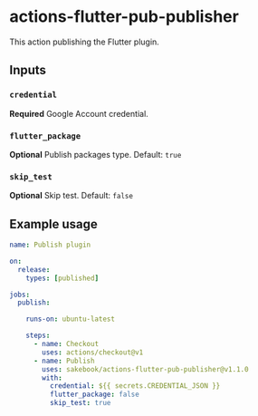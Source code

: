 # actions-flutter-pub-publisher

This action publishing the Flutter plugin.

## Inputs

### `credential`

**Required** Google Account credential.

### `flutter_package`

**Optional** Publish packages type. Default: `true`

### `skip_test`

**Optional** Skip test. Default: `false`

## Example usage

```yaml
name: Publish plugin

on:
  release:
    types: [published]

jobs:
  publish:

    runs-on: ubuntu-latest

    steps:
      - name: Checkout
        uses: actions/checkout@v1
      - name: Publish
        uses: sakebook/actions-flutter-pub-publisher@v1.1.0
        with:
          credential: ${{ secrets.CREDENTIAL_JSON }}
          flutter_package: false
          skip_test: true
```
